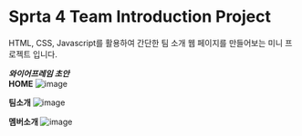 # Sprta 4 Team Introduction Project
HTML, CSS, Javascript를 활용하여 간단한 팀 소개 웹 페이지를 만들어보는 미니 프로젝트 입니다.


***와이어프레임 초안<br>***
**HOME**
![image](https://github.com/user-attachments/assets/b8f1524f-a356-45a6-8ecd-50301238a99d)

**팀소개**
![image](https://github.com/user-attachments/assets/b77feb29-e304-4d70-9930-9fc0bfd76c53)

**멤버소개**
![image](https://github.com/user-attachments/assets/805d45cf-3a4a-4413-a031-77c6fa198de7)
